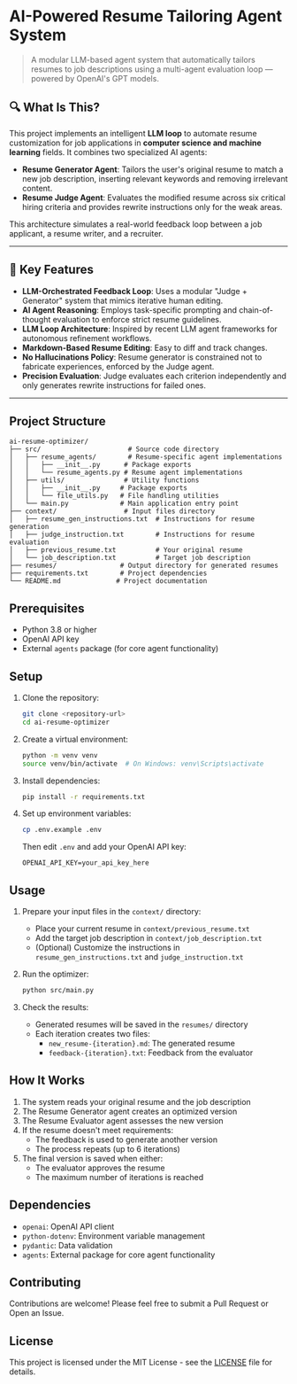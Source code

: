 # AI-Powered Resume Tailoring Agent System

> A modular LLM-based agent system that automatically tailors resumes to job descriptions using a multi-agent evaluation loop — powered by OpenAI's GPT models.



## 🔍 What Is This?

This project implements an intelligent **LLM loop** to automate resume customization for job applications in **computer science and machine learning** fields. It combines two specialized AI agents:

- **Resume Generator Agent**: Tailors the user's original resume to match a new job description, inserting relevant keywords and removing irrelevant content.
- **Resume Judge Agent**: Evaluates the modified resume across six critical hiring criteria and provides rewrite instructions only for the weak areas.

This architecture simulates a real-world feedback loop between a job applicant, a resume writer, and a recruiter.

---

## 🚀 Key Features

- **LLM-Orchestrated Feedback Loop**: Uses a modular "Judge + Generator" system that mimics iterative human editing.
- **AI Agent Reasoning**: Employs task-specific prompting and chain-of-thought evaluation to enforce strict resume guidelines.
- **LLM Loop Architecture**: Inspired by recent LLM agent frameworks for autonomous refinement workflows.
- **Markdown-Based Resume Editing**: Easy to diff and track changes.
- **No Hallucinations Policy**: Resume generator is constrained not to fabricate experiences, enforced by the Judge agent.
- **Precision Evaluation**: Judge evaluates each criterion independently and only generates rewrite instructions for failed ones.

---

## Project Structure

```
ai-resume-optimizer/
├── src/                      # Source code directory
│   ├── resume_agents/        # Resume-specific agent implementations
│   │   ├── __init__.py      # Package exports
│   │   └── resume_agents.py # Resume agent implementations
│   ├── utils/               # Utility functions
│   │   ├── __init__.py     # Package exports
│   │   └── file_utils.py   # File handling utilities
│   └── main.py             # Main application entry point
├── context/                 # Input files directory
│   ├── resume_gen_instructions.txt  # Instructions for resume generation
│   ├── judge_instruction.txt        # Instructions for resume evaluation
│   ├── previous_resume.txt          # Your original resume
│   └── job_description.txt          # Target job description
├── resumes/                # Output directory for generated resumes
├── requirements.txt        # Project dependencies
└── README.md              # Project documentation
```

## Prerequisites

- Python 3.8 or higher
- OpenAI API key
- External `agents` package (for core agent functionality)

## Setup

1. Clone the repository:
   ```bash
   git clone <repository-url>
   cd ai-resume-optimizer
   ```

2. Create a virtual environment:
   ```bash
   python -m venv venv
   source venv/bin/activate  # On Windows: venv\Scripts\activate
   ```

3. Install dependencies:
   ```bash
   pip install -r requirements.txt
   ```

4. Set up environment variables:
   ```bash
   cp .env.example .env
   ```
   Then edit `.env` and add your OpenAI API key:
   ```
   OPENAI_API_KEY=your_api_key_here
   ```

## Usage

1. Prepare your input files in the `context/` directory:
   - Place your current resume in `context/previous_resume.txt`
   - Add the target job description in `context/job_description.txt`
   - (Optional) Customize the instructions in `resume_gen_instructions.txt` and `judge_instruction.txt`

2. Run the optimizer:
   ```bash
   python src/main.py
   ```

3. Check the results:
   - Generated resumes will be saved in the `resumes/` directory
   - Each iteration creates two files:
     - `new_resume-{iteration}.md`: The generated resume
     - `feedback-{iteration}.txt`: Feedback from the evaluator

## How It Works

1. The system reads your original resume and the job description
2. The Resume Generator agent creates an optimized version
3. The Resume Evaluator agent assesses the new version
4. If the resume doesn't meet requirements:
   - The feedback is used to generate another version
   - The process repeats (up to 6 iterations)
5. The final version is saved when either:
   - The evaluator approves the resume
   - The maximum number of iterations is reached

## Dependencies

- `openai`: OpenAI API client
- `python-dotenv`: Environment variable management
- `pydantic`: Data validation
- `agents`: External package for core agent functionality

## Contributing

Contributions are welcome! Please feel free to submit a Pull Request or Open an Issue.

## License

This project is licensed under the MIT License - see the [LICENSE](LICENSE) file for details. 
